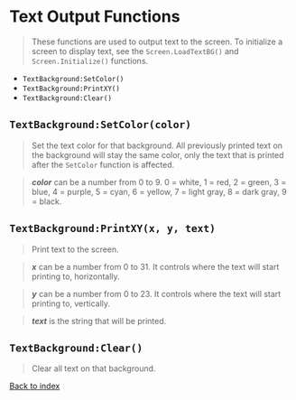 # Text Output Functions #
> These functions are used to output text to the screen. To initialize a screen to display text, see the `Screen.LoadTextBG()` and `Screen.Initialize()` functions.

  * `TextBackground:SetColor()`
  * `TextBackground:PrintXY()`
  * `TextBackground:Clear()`

## `TextBackground:SetColor(color)` ##
> Set the text color for that background. All previously printed text on the background will stay the same color, only the text that is printed after the `SetColor` function is affected.

> _**color**_ can be a number from 0 to 9. 0 = white, 1 = red, 2 = green, 3 = blue, 4 = purple, 5 = cyan, 6 = yellow, 7 = light gray, 8 = dark gray, 9 = black.

## `TextBackground:PrintXY(x, y, text)` ##
> Print text to the screen.

> _**x**_ can be a number from 0 to 31. It controls where the text will start printing to, horizontally.

> _**y**_ can be a number from 0 to 23. It controls where the text will start printing to, vertically.

> _**text**_ is the string that will be printed.

## `TextBackground:Clear()` ##
> Clear all text on that background.

[Back to index](DSLuaDocumentation.md)